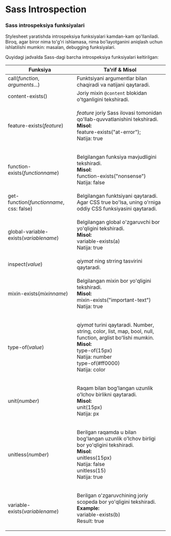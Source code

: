 # Sass Introspection

### Sass introspeksiya funksiyalari <a href="#sass-introspeksiya-funksiyalari" id="sass-introspeksiya-funksiyalari"></a>

Stylesheet yaratishda introspeksiya funksiyalari kamdan-kam qo'llaniladi. Biroq, agar biror nima to'g'ri ishlamasa, nima bo'layotganini aniqlash uchun ishlatilishi mumkin: masalan, debugging funksiyalari.

Quyidagi jadvalda Sass-dagi barcha introspeksiya funksiyalari keltirilgan:

| Funksiya                                 | Ta'rif & Misol                                                                                                                                                                                                               |
| ---------------------------------------- | ---------------------------------------------------------------------------------------------------------------------------------------------------------------------------------------------------------------------------- |
| call(_function_, _arguments_...)         | Funktsiyani argumentlar bilan chaqiradi va natijani qaytaradi.                                                                                                                                                               |
| content-exists()                         | Joriy mixin `@content` blokidan o'tganligini tekshiradi.                                                                                                                                                                     |
| feature-exists(_feature_)                | <p><em>feature</em>  joriy Sass ilovasi tomonidan qo'llab-quvvatlanishini tekshiradi.<br><strong>Misol:</strong><br>feature-exists("at-error");<br>Natija: true</p>                                                          |
| function-exists(_functionname_)          | <p>Belgilangan funksiya mavjudligini tekshiradi.<br><strong>Misol:</strong><br>function-exists("nonsense")<br>Natija: false</p>                                                                                              |
| get-function(_functionname_, css: false) | Belgilangan funktsiyani qaytaradi. Agar CSS true bo'lsa, uning o'rniga oddiy CSS funksiyasini qaytaradi.                                                                                                                     |
| global-variable-exists(_variablename_)   | <p>Belgilangan global o'zgaruvchi bor yo'qligini tekshiradi.<br><strong>Misol:</strong><br>variable-exists(a)<br>Natija: true</p>                                                                                            |
| inspect(_value_)                         | _qiymat_ ning strring tasvirini qaytaradi.                                                                                                                                                                                   |
| mixin-exists(_mixinname_)                | <p>Belgilangan mixin bor yo'qligini tekshiradi.<br><strong>Misol:</strong><br>mixin-exists("important-text")<br>Natija: true</p>                                                                                             |
| type-of(_value_)                         | <p><em>qiymat</em> turini qaytaradi. Number, string, color, list, map, bool, null, function, arglist boʻlishi mumkin.<br><strong>Misol:</strong><br>type-of(15px)<br>Natija: number<br>type-of(#ff0000)<br>Natija: color</p> |
| unit(_number_)                           | <p>Raqam bilan bog'langan uzunlik o'lchov birlikni qaytaradi.<br><strong>Misol:</strong><br>unit(15px)<br>Natija: px</p>                                                                                                     |
| unitless(_number_)                       | <p>Berilgan raqamda u bilan bog'langan uzunlik o'lchov birligi bor yo'qligini tekshiradi.<br><strong>Misol:</strong><br>unitless(15px)<br>Natija: false<br>unitless(15)<br>Natija: true</p>                                  |
| variable-exists(_variablename_)          | <p>Berilgan o'zgaruvchining joriy scopeda bor yo'qligini tekshiradi.<br><strong>Example:</strong><br>variable-exists(b)<br>Result: true</p>                                                                                  |
